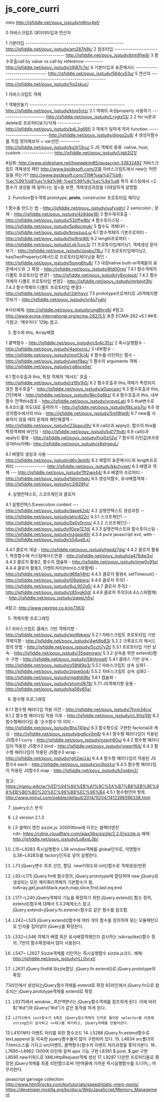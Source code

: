# js_core_curri 

intro
http://jsfiddle.net/pouy_jsstudy/n6tnv4ef/


0 자바스크립트 데이터타입과 연산자

1 기본타입 --------------------------------------------------   http://jsfiddle.net/pouy_jsstudy/am287h9k/
2 참조타입 ----------------------------------------------------   http://jsfiddle.net/pouy_jsstudy/bntj91w9/
3 함수호출call by value vs call by reference----------  http://jsfiddle.net/pouy_jsstudy/z6j87c7e/
4 기본타입과 표준메서드  --------------------------------  http://jsfiddle.net/pouy_jsstudy/564cv53u/
5 연산자 ------------------------------------------------------  http://jsfiddle.net/pouy_jsstudy/1jo2skuc/



1 자바스크립트 객체

1 객체만들기 --------- ---------------------------------------http://jsfiddle.net/pouy_jsstudy/ktqs5vtz/
2.1 객체의 속성property 사용하기 ----------------------- http://jsfiddle.net/pouy_jsstudy/Lrvgtx13/
2.2 for in문과 delete로 프로퍼티보기/삭제 ------------http://jsfiddle.net/pouy_jsstudy/bdL3g66f/
3 객체가 일하게 하자 function ---------------------------http://jsfiddle.net/pouy_jsstudy/djogo2u9/
4 생성자함수를 직접 정의해보자 + var선언 ---------- http://jsfiddle.net/pouy_jsstudy/kg3r13nu/
5 JS 객체의 종류: native, host, custom ---------------- http://jsfiddle.net/pouy_jsstudy/Ltgb2j21/
 
#심화: 
http://www.slideshare.net/heejaekim85/javascript-33832492 자바스크립트 객체생성 패턴
http://www.bsidesoft.com/318 자바스크립트에서 new는 어떤일을 하는가?
http://www.bsidesoft.com/319#%ea%b7%b8-%ec%99%b8%ec%9d%98-%ed%99%9c%ec%9a%a9 특히 포스팅에서 <2.함수가 생성될 때 일어나는 일>을 보면, 객체생성과정을 디테일하게 설명함.



2. Function함수객체 prototype, __proto__, constructor 프로토타입 체이닝

1 함수를 만드는 법 - http://jsfiddle.net/pouy_jsstudy/uufyxdrr/
2 semicolon ; 문제 - http://jsfiddle.net/pouy_jsstudy/4z8dqs18/
3 함수재귀호출 - http://jsfiddle.net/pouy_jsstudy/53zffw8b/
4 함수호이스팅 - http://jsfiddle.net/pouy_jsstudy/5p6pcmuk/
5 함수도 객체다!! - http://jsfiddle.net/pouy_jsstudy/bnwzuuLu/
6.1 함수객체의 기본프로퍼티 - http://jsfiddle.net/pouy_jsstudy/hp9rst46/
6.2 length프로퍼티 - http://jsfiddle.net/pouy_jsstudy/Lvk7coc3/
7.1 프로토타입체이닝1, 객체생성 뜯어보기 - http://jsfiddle.net/pouy_jsstudy/zpsbu78L/
7.2 프로토타입체이닝2,  hasOwnProperty()메서드로 프로토타입체이닝을 확인 - http://jsfiddle.net/pouy_jsstudy/5umg6hu8/
7.3 내장native built-in객체들의 표준메서드와 그 확장 - http://jsfiddle.net/pouy_jsstudy/8td00rej/
7.4.1 함수객체의 디폴트 프로토타입 변경1 - http://jsfiddle.net/pouy_jsstudy/y8vceput/
7.4.2 함수객체의 디폴트 프로토타입 변경2 - http://jsfiddle.net/pouy_jsstudy/mrbpyt3h/
7.4.3 함수객체의 디폴트 프로토타입 변경3 - http://jsfiddle.net/pouy_jsstudy/r2drhgyj/
7.5 prototype프로퍼티로 JS객체지향 맛보기 - http://jsfiddle.net/pouy_jsstudy/vr4o7yah/

  #서브예제:
http://jsfiddle.net/pouy_jsstudy/ung8hrx6/
#참고: http://www.ecma-international.org/ecma-262/5.1/ 표준 ECMA-262 v5.1 
##추가참고: ‘깨우치다’ 129p 참고.



3. 함수와 this, Array배열 

1 콜백함수 - http://jsfiddle.net/pouy_jsstudy/c5r4c35z/
2 즉시실행함수 - http://jsfiddle.net/pouy_jsstudy/4aotvcnL/
3 내부함수 -  http://jsfiddle.net/pouy_jsstudy/nnof3cj4/
4 함수를 리턴하는 함수 - http://jsfiddle.net/pouy_jsstudy/ujexf9ao/
5 함수의 arguments 객체 - http://jsfiddle.net/pouy_jsstudy/cg8ocp5e/

6.1 함수호출과 this, 특정 객체의 ‘메서드’ 호출 - http://jsfiddle.net/pouy_jsstudy/rzf9x1h0/
6.2 함수호출과 this,객체가 특정되지 않은 함수호출* - http://jsfiddle.net/pouy_jsstudy/a0upcaxr/
6.3 함수호출과 this, 간단예제 - http://jsfiddle.net/pouy_jsstudy/8kc0q6kz/
6.4 함수호출과 this, 내부함수 전역this참조 - http://jsfiddle.net/pouy_jsstudy/vcqvpLat/
6.5 that변수로 6.4코드를 의도대로 출력하기 - http://jsfiddle.net/pouy_jsstudy/6bLsrp7o/
6.6 생성자함수에서의 this - http://jsfiddle.net/pouy_jsstudy/5mf8tjp9/
6.7 new를 사용하지 않을 때의 문제와 패턴해결책 - http://jsfiddle.net/pouy_jsstudy/23paxu0h/
6.8 call()과 apply(), 함수의 this를 특정객체에 바인딩 -  http://jsfiddle.net/pouy_jsstudy/b4171hdt/
6.9 call()과 apply() 활용 - http://jsfiddle.net/pouy_jsstudy/fxx0zh2v/
7 함수의 리턴값(6.6생성자this이해)- http://jsfiddle.net/pouy_jsstudy/x8shgeuL/

8.1 배열의 생성과 사용 --------------------------------------- http://jsfiddle.net/pouy_jsstudy/d6y3est6/
8.2 배열의 표준메서드와 length프로퍼티 ---------------- http://jsfiddle.net/pouy_jsstudy/kkchyxet/
8.3 배열과 객체 --- http://jsfiddle.net/pouy_jsstudy/1ft2wq44/
8.4 배열의 프로퍼티 - http://jsfiddle.net/pouy_jsstudy/fsbmrbxk/
8.5 생성자함수, 유사배열객체 - http://jsfiddle.net/pouy_jsstudy/c2j928fy/




4. 실행컨텍스트, 스코프체인과 클로저

4.1 실행컨텍스트execution context --- http://jsfiddle.net/pouy_jsstudy/dapek2st/
4.2 실행컨텍스트 생성과정 -- http://jsfiddle.net/pouy_jsstudy/atnc822r/
4.3.1 스코프체인1 -- http://jsfiddle.net/pouy_jsstudy/0e0v0rmx/
4.3.2 스코프체인2--  http://jsfiddle.net/pouy_jsstudy/f0xw127d/
4.3.3 실행컨텍스트와 함수호이스팅 - http://jsfiddle.net/pouy_jsstudy/nzgpqj49/
4.3.4 pure javascript evil, with - http://jsfiddle.net/pouy_jsstudy/z54ugtLx/

4.4.1 클로저 개념 - http://jsfiddle.net/pouy_jsstudy/tgpdz7dg/
4.4.2 클로저 활용1, 특정함수에 커스텀메서드연결 - http://jsfiddle.net/pouy_jsstudy/a476dw3v/
4.4.3 클로저 활용2, 함수의 캡슐화 - http://jsfiddle.net/pouy_jsstudy/jmw0v91q/
4.4.4 클로저 활용3, 이벤트처리(html소스와함께) -  http://jsfiddle.net/pouy_jsstudy/d66p14ht/
4.4.5 클로저 활용4, setTimeout() -  http://jsfiddle.net/pouy_jsstudy/j09stbwg/
4.4.6 클로저 주의1 - http://jsfiddle.net/pouy_jsstudy/6uL902g5/
4.4.7 클로저 주의2 - http://jsfiddle.net/pouy_jsstudy/z85ygk0d/
4.4.8 클로저 주의3(4.4소스와함께) - http://jsfiddle.net/pouy_jsstudy/zqqeLh5y/


#참고: 
http://www.nextree.co.kr/p7363/


5. 객체지향 프로그래밍

5.1   자바스크립트 클래스 기반 객체지향 - http://jsfiddle.net/pouy_jsstudy/wotfekwo/
5.2.1 자바스크립트 프로토타입 기반 객체지향 - http://jsfiddle.net/pouy_jsstudy/4wtj6p83/
5.2.2 크록포드의 메서드 정의 방법 -  http://jsfiddle.net/pouy_jsstudy/5cch7y2t/
5.3.1 프로토타입 기반 상속 - http://jsfiddle.net/pouy_jsstudy/35qqmxwx/
5.3.2 상속을 위한 extend()함수 구현 -  http://jsfiddle.net/pouy_jsstudy/59nhnxqf/
5.4.1 클래스 기반 상속 - http://jsfiddle.net/pouy_jsstudy/o58t89q3/
5.5.1 자바스크립트 상속 심화1 - http://jsfiddle.net/pouy_jsstudy/zjgxe0o4/
5.5.2 자바스크립트 상속 심화2 - http://jsfiddle.net/pouy_jsstudy/njqdhb9b/
5.6.1 캡슐화 - http://jsfiddle.net/pouy_jsstudy/shom0678/
5.7.1 JS객체지향 응용 - http://jsfiddle.net/pouy_jsstudy/ka56y65s/


6. 함수형 프로그래밍

6.1.1 함수형 패러다임 적용 이전 - http://jsfiddle.net/pouy_jsstudy/7hrm34cy/
6.1.2 함수형 패러다임 적용 이후 - http://jsfiddle.net/pouy_jsstudy/cL3htz59/
6.2 함수형패러다임 중 '순수함수'의 의미 - http://jsfiddle.net/pouy_jsstudy/8hx741py/
6.3 함수형으로 구현한 factorial과 캐싱 - http://jsfiddle.net/pouy_jsstudy/pg6cv0m8/
6.4.1 함수형 패러다임이 적용된 JS함수1 curry -  http://jsfiddle.net/pouy_jsstudy/xzayh60u/
6.4.2 함수형 패러다임이 적용된 JS함수2 bind - http://jsfiddle.net/pouy_jsstudy/yoeerf64/
6.4.3 함수형 패러다임이 적용된 JS함수3 wrap - http://jsfiddle.net/pouy_jsstudy/rgh2wcLk/
6.4.4 함수형 패러다임이 적용된 JS함수4 each - http://jsfiddle.net/pouy_jsstudy/xo3tozxv/
6.4.5 함수형 패러다임이 적용된 JS함수5 map - http://jsfiddle.net/pouy_jsstudy/b2gxbjn2/

참고:
https://namu.wiki/w/%ED%94%84%EB%A1%9C%EA%B7%B8%EB%9E%98%EB%B0%8D%20%EC%96%B8%EC%96%B4 4.5.1 함수형언어 항목. 
http://www.mimul.com/pebble/default/2014/10/04/1412396596338.html


7. jquery소스 분석

1. 	L2 version 2.1.3
2.	L5 셀렉터 엔진 sizzle.js: 2000여line에 이르는 셀렉터엔진 	
cdn: https://cdnjs.cloudflare.com/ajax/libs/sizzle/2.2.0/sizzle.js
	예제: http://jsfiddle.net/pouy_jsstudy/Lp8xsL0b/
3. 	L15~L9283 즉시실행함수 
L38 window객체를 global인자로, 익명함수(L38~L9283)를 factory인자로 넣어 실행한다.	
4.	L73 jQuery변수 최초 선언, 할당. new키워드와 init()함수로 객체생성/반환
5.	L92~L175 jQuery.fn에 함수정의, jQuery.prototype에 할당하여 new jQuery로 생성되는 모든 제이쿼리객체의 기본함수가 됨. toArray,get,pushStack,each,map,slice,first,last,eq,end
6.	L177~L240 jQuery객체의 기능을 확장하기 위한 jQuery.extend() 함수 정의, extend()함수에 대해서 5.3.2예제소스 참고. jQuery.extend=jQuery.fn.extend=함수로 같은 함수를 참조함. 
7. 	L242~L525  jQuery.extend()함수에 여러 개의 함수를 정의하여 묶는 모듈패턴으로 인자를 집어넣어 jQuery를 확장한다.
8.	L532~L546 객체가 배열 혹은 유사배열객체인지 검사하는 isArraylike()함수 정의. 7번의 함수확장에서 많이 사용된다.
9.	L547~ L2627 Sizzle객체를 리턴하는 즉시실행함수 sizzle.js코드.
예제: http://jsfiddle.net/pouy_jsstudy/rLL0vrxt/
10.	L2631 jQuery.find에 Sizzle할당.  jQuery.fn.extend()로 jQuery.prototype의 확장.

73라인에서 생성되는jQuery함수객체를 extend로 확장
92라인에서 jQuery.fn으로 참조되는 jQuery.prototype객체를 extend로 확장

11.	L9275에서 window.$, 즉 전역변수$는 jQuery함수객체를 참조하게 된다. 이에 따라 $(“#id”)와 jQuery(“#id”)가 같은 동작을 하게 된다. 
12. 	L2751에서 init함수가 $혹은 jQuery함수객체의 인자로 들어온 selector를 이용해 string인지 검사하고 <>태그를 제거하고, jQuery객체를 만들어낸다. 
13	L4101부터 이벤트 처리를 위한 함수코드
14.	L5288 jQuery.fn.extend함수로 text,append 등 익숙한 jquery함수들이 많이 구현되어 있다.
15.	L4834 src폴더의 7.html소스를 가지고 on(이벤트, 콜백함수)함수의 이벤트 처리과정을 쫓아가본다. 
16 .	L7695~L8962 1300여 라인에 걸쳐 ajax 기능 구현
	L8361 $.post, $.get 구현
	L8585 new키워드로 XMLHttpRequest객체 생성
17.	L9287 다양한 프로퍼티들로 확장된 jQuery객체를 최종 리턴함으로써 1만여줄에 가까운 즉시실행함수를 드디어;;; 마무리한다.



javascript garvage collection
http://www.html5rocks.com/ko/tutorials/speed/static-mem-pools/
https://developer.mozilla.org/ko/docs/Web/JavaScript/Memory_Management



